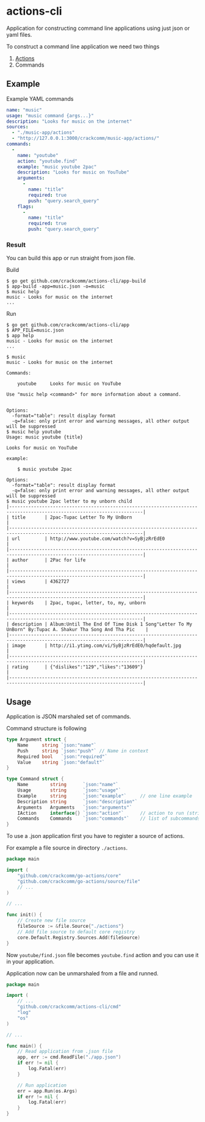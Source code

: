# actions-cli

Application for constructing command line applications using just json or yaml files.

To construct a command line application we need two things

1. [Actions](https://bitbucket.org/actions/go-actions)
2. Commands

## Example

Example YAML commands

```YAML
name: "music"
usage: "music command {args...}"
description: "Looks for music on the internet"
sources: 
  - "./music-app/actions"
  - "http://127.0.0.1:3000/crackcomm/music-app/actions/"
commands: 
  - 
    name: "youtube"
    action: "youtube.find"
    example: "music youtube 2pac"
    description: "Looks for music on YouTube"
    arguments: 
      - 
        name: "title"
        required: true
        push: "query.search_query"
    flags: 
      - 
        name: "title"
        required: true
        push: "query.search_query"

```

### Result

You can build this app or run straight from json file.

Build

	$ go get github.com/crackcomm/actions-cli/app-build
	$ app-build -app=music.json -o=music
	$ music help
	music - Looks for music on the internet
	...

Run

	$ go get github.com/crackcomm/actions-cli/app
	$ APP_FILE=music.json
	$ app help
	music - Looks for music on the internet
	...

```
$ music
music - Looks for music on the internet

Commands:

    youtube     Looks for music on YouTube

Use "music help <command>" for more information about a command.


Options:
  -format="table": result display format
  -q=false: only print error and warning messages, all other output will be suppressed
$ music help youtube
Usage: music youtube {title}

Looks for music on YouTube

example:

    $ music youtube 2pac

Options:
  -format="table": result display format
  -q=false: only print error and warning messages, all other output will be suppressed
$ music youtube 2pac letter to my unborn child
|-----------------------------------------------------------------------------------------------------------------------|
| title       | 2pac-Tupac Letter To My UnBorn                                                                          |
|-----------------------------------------------------------------------------------------------------------------------|
| url         | http://www.youtube.com/watch?v=SyBjzRrEdE0                                                              |
|-----------------------------------------------------------------------------------------------------------------------|
| author      | 2Pac for life                                                                                           |
|-----------------------------------------------------------------------------------------------------------------------|
| views       | 4362727                                                                                                 |
|-----------------------------------------------------------------------------------------------------------------------|
| keywords    | 2pac, tupac, letter, to, my, unborn                                                                     |
|-----------------------------------------------------------------------------------------------------------------------|
| description | Album:Until The End Of Time Disk 1 Song"Letter To My UnBorn" By:Tupac A. Shakur Tha Song And Tha Pic    |
|-----------------------------------------------------------------------------------------------------------------------|
| image       | http://i1.ytimg.com/vi/SyBjzRrEdE0/hqdefault.jpg                                                        |
|-----------------------------------------------------------------------------------------------------------------------|
| rating      | {"dislikes":"129","likes":"13609"}                                                                      |
|-----------------------------------------------------------------------------------------------------------------------|
```

## Usage

Application is JSON marshaled set of commands.

Command structure is following

```Go
type Argument struct {
	Name     string `json:"name"`
	Push     string `json:"push"` // Name in context
	Required bool   `json:"required"`
	Value    string `json:"default"`
}

type Command struct {
	Name        string      `json:"name"`
	Usage       string      `json:"usage"`
	Example     string      `json:"example"`     // one line example
	Description string      `json:"description"`
	Arguments   Arguments   `json:"arguments"`
	IAction     interface{} `json:"action"`      // action to run (string or map)
	Commands    Commands    `json:"commands"`    // list of subcommands
}
```

To use a .json application first you have to register a source of actions.

For example a file source in directory `./actions`.

```Go
package main

import (
	"github.com/crackcomm/go-actions/core"
	"github.com/crackcomm/go-actions/source/file"
	// ...
)

// ...

func init() {
	// Create new file source
	fileSource := &file.Source{"./actions"}
	// Add file source to default core registry
	core.Default.Registry.Sources.Add(fileSource)
}
```

Now `youtube/find.json` file becomes `youtube.find` action and you can use it in your application.

Application now can be unmarshaled from a file and runned.

```Go
package main

import (
	// ...
	"github.com/crackcomm/actions-cli/cmd"
	"log"
	"os"
)

// ...

func main() {
	// Read application from .json file
	app, err := cmd.ReadFile("./app.json")
	if err != nil {
		log.Fatal(err)
	}

	// Run application
	err = app.Run(os.Args)
	if err != nil {
		log.Fatal(err)
	}
}
```
